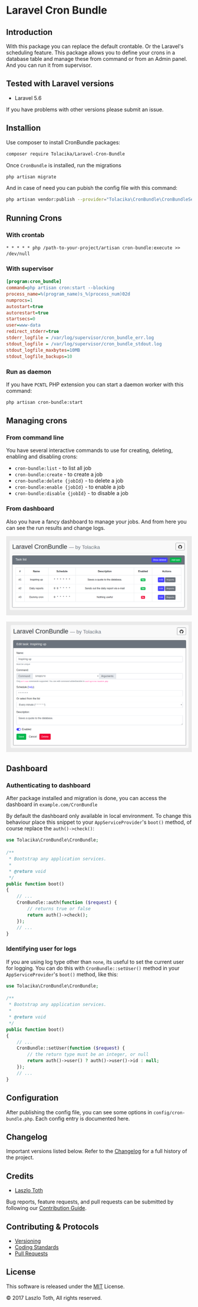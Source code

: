 # Laravel Cron Bundle

## Introduction

With this package you can replace the default crontable. Or the Laravel's scheduling feature. This package allows you to define your crons in a database table and manage these from command or from an Admin panel. And you can run it from supervisor.

## Tested with Laravel versions

- Laravel 5.6

If you have problems with other versions please submit an issue.

## Installion

Use composer to install CronBundle packages:
```bash
composer require Tolacika/Laravel-Cron-Bundle
```

Once `CronBundle` is installed, run the migrations
```bash
php artisan migrate
```
And in case of need you can pubish the config file with this command:
```bash
php artisan vendor:publish --provider="Tolacika\CronBundle\CronBundleServiceProvider"
```

## Running Crons

### With crontab

```text
* * * * * php /path-to-your-project/artisan cron-bundle:execute >> /dev/null
```

### With supervisor

```ini
[program:cron_bundle]
command=php artisan cron:start --blocking
process_name=%(program_name)s_%(process_num)02d
numprocs=1
autostart=true
autorestart=true
startsecs=0
user=www-data
redirect_stderr=true
stderr_logfile = /var/log/supervisor/cron_bundle_err.log
stdout_logfile = /var/log/supervisor/cron_bundle_stdout.log
stdout_logfile_maxbytes=10MB
stdout_logfile_backups=10
```

### Run as daemon

If you have `PCNTL` PHP extension you can start a daemon worker with this command:
```bash
php artisan cron-bundle:start
```

## Managing crons

### From command line

You have several interactive commands to use for creating, deleting, enabling and disabling crons:
- `cron-bundle:list` - to list all job
- `cron-bundle:create` - to create a job
- `cron-bundle:delete {jobId}` - to delete a job
- `cron-bundle:enable {jobId}` - to enable a job
- `cron-bundle:disable {jobId}` - to disable a job

### From dashboard

Also you have a fancy dashboard to manage your jobs. And from here you can see the run results and change logs.

![Jobs list](/src/Resources/Images/cron-bundle-dashboard.png)

![Job edit page](/src/Resources/Images/cron-bundle-edit.png)

## Dashboard

### Authenticating to dashboard

After package installed and migration is done, you can access the dashboard in `example.com/CronBundle`

By default the dashboard only available in local environment. To change this behaviour place this snippet to your `AppServiceProvider`'s `boot()` method, of course replace the `auth()->check()`:
```php
use Tolacika\CronBundle\CronBundle;

/**
 * Bootstrap any application services.
 *
 * @return void
 */
public function boot()
{
    // ...
    CronBundle::auth(function ($request) {
        // returns true or false
        return auth()->check();
    });
    // ...
}
```

### Identifying user for logs

If you are using log type other than `none`, its useful to set the current user for logging. You can do this with `CronBundle::setUser()` method in your `AppServiceProvider`'s `boot()` method, like this:

```php
use Tolacika\CronBundle\CronBundle;

/**
 * Bootstrap any application services.
 *
 * @return void
 */
public function boot()
{
    // ...
    CronBundle::setUser(function ($request) {
        // the return type must be an integer, or null
        return auth()->user() ? auth()->user()->id : null;
    });
    // ...
}
```

## Configuration

After publishing the config file, you can see some options in `config/cron-bundle.php`. Each config entry is documented here.

## Changelog

Important versions listed below. Refer to the [Changelog](CHANGELOG.md) for a full history of the project.

## Credits

- [Laszlo Toth](https://github.com/tolacika)

Bug reports, feature requests, and pull requests can be submitted by following our [Contribution Guide](CONTRIBUTING.md).

## Contributing & Protocols

- [Versioning](CONTRIBUTING.md#versioning)
- [Coding Standards](CONTRIBUTING.md#coding-standards)
- [Pull Requests](CONTRIBUTING.md#pull-requests)

## License

This software is released under the [MIT](LICENSE) License.

 © 2017 Laszlo Toth, All rights reserved. 
